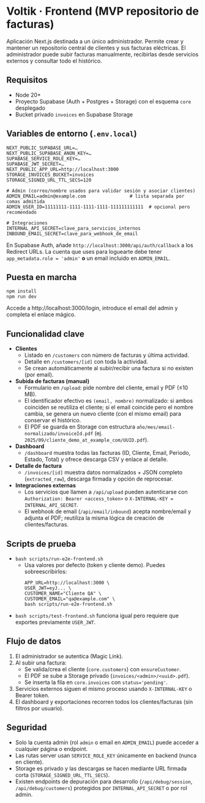 # Voltik · Frontend (MVP repositorio de facturas)

Aplicación Next.js destinada a un único administrador. Permite crear y mantener un repositorio central de clientes y sus facturas eléctricas. El administrador puede subir facturas manualmente, recibirlas desde servicios externos y consultar todo el histórico.

## Requisitos
- Node 20+
- Proyecto Supabase (Auth + Postgres + Storage) con el esquema `core` desplegado
- Bucket privado `invoices` en Supabase Storage

## Variables de entorno (`.env.local`)
```
NEXT_PUBLIC_SUPABASE_URL=…
NEXT_PUBLIC_SUPABASE_ANON_KEY=…
SUPABASE_SERVICE_ROLE_KEY=…
SUPABASE_JWT_SECRET=…
NEXT_PUBLIC_APP_URL=http://localhost:3000
STORAGE_INVOICES_BUCKET=invoices
STORAGE_SIGNED_URL_TTL_SECS=120

# Admin (correo/nombre usados para validar sesión y asociar clientes)
ADMIN_EMAIL=admin@example.com                # lista separada por comas admitida
ADMIN_USER_ID=11111111-1111-1111-1111-111111111111  # opcional pero recomendado

# Integraciones
INTERNAL_API_SECRET=clave_para_servicios_internos
INBOUND_EMAIL_SECRET=clave_para_webhook_de_email
```

En Supabase Auth, añade `http://localhost:3000/api/auth/callback` a los Redirect URLs. La cuenta que uses para loguearte debe tener `app_metadata.role = 'admin'` **o** un email incluido en `ADMIN_EMAIL`.

## Puesta en marcha
```
npm install
npm run dev
```
Accede a http://localhost:3000/login, introduce el email del admin y completa el enlace mágico.

## Funcionalidad clave
- **Clientes**
  - Listado en `/customers` con número de facturas y última actividad.
  - Detalle en `/customers/[id]` con toda la actividad.
  - Se crean automáticamente al subir/recibir una factura si no existen (por email).
- **Subida de facturas (manual)**
  - Formulario en `/upload`: pide nombre del cliente, email y PDF (≤10 MB).
  - El identificador efectivo es `(email, nombre)` normalizado: si ambos coinciden se reutiliza el cliente; si el email coincide pero el nombre cambia, se genera un nuevo cliente (con el mismo email) para conservar el histórico.
  - El PDF se guarda en Storage con estructura `año/mes/email-normalizado/invoiceId.pdf` (ej. `2025/09/cliente_demo_at_example_com/UUID.pdf`).
- **Dashboard**
  - `/dashboard` muestra todas las facturas (ID, Cliente, Email, Periodo, Estado, Total) y ofrece descarga CSV y enlace al detalle.
- **Detalle de factura**
  - `/invoices/[id]` muestra datos normalizados + JSON completo (`extracted_raw`), descarga firmada y opción de reprocesar.
- **Integraciones externas**
  - Los servicios que llamen a `/api/upload` pueden autenticarse con `Authorization: Bearer <access_token>` o `X-INTERNAL-KEY = INTERNAL_API_SECRET`.
  - El webhook de email (`/api/email/inbound`) acepta nombre/email y adjunta el PDF; reutiliza la misma lógica de creación de clientes/facturas.

## Scripts de prueba
- `bash scripts/run-e2e-frontend.sh`
  - Usa valores por defecto (token y cliente demo). Puedes sobreescribirlos:
    ```
    APP_URL=http://localhost:3000 \
    USER_JWT=eyJ... \
    CUSTOMER_NAME="Cliente QA" \
    CUSTOMER_EMAIL="qa@example.com" \
    bash scripts/run-e2e-frontend.sh
    ```
- `bash scripts/test-frontend.sh` funciona igual pero requiere que exportes previamente `USER_JWT`.

## Flujo de datos
1. El administrador se autentica (Magic Link).
2. Al subir una factura:
   - Se valida/crea el cliente (`core.customers`) con `ensureCustomer`.
   - El PDF se sube a Storage privado (`invoices/<admin>/<uuid>.pdf`).
   - Se inserta la fila en `core.invoices` con `status='pending'`.
3. Servicios externos siguen el mismo proceso usando `X-INTERNAL-KEY` o Bearer token.
4. El dashboard y exportaciones recorren todos los clientes/facturas (sin filtros por usuario).

## Seguridad
- Solo la cuenta admin (rol `admin` o email en `ADMIN_EMAIL`) puede acceder a cualquier página o endpoint.
- Las rutas server usan `SERVICE_ROLE_KEY` únicamente en backend (nunca en cliente).
- Storage es privado y las descargas se hacen mediante URL firmada corta (`STORAGE_SIGNED_URL_TTL_SECS`).
- Existen endpoints de depuración para desarrollo (`/api/debug/session`, `/api/debug/customers`) protegidos por `INTERNAL_API_SECRET` o por rol admin.
